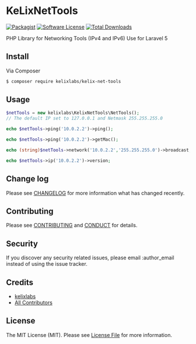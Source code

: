 # KeLixNetTools

[![Packagist][ico-version]][link-packagist]
[![Software License][ico-license]](LICENSE.md)
[![Total Downloads][ico-downloads]][link-downloads]

PHP Library for Networking Tools (IPv4 and IPv6)
Use for Laravel 5

## Install

Via Composer

``` bash
$ composer require kelixlabs/kelix-net-tools
```

## Usage

``` php
$netTools = new kelixlabs\KelixNetTools\NetTools();
// The default IP set to 127.0.0.1 and Netmask 255.255.255.0

echo $netTools->ping('10.0.2.2')->ping();

echo $netTools->ping('10.0.2.2')->getMac();

echo (string)$netTools->network('10.0.2.2','255.255.255.0')->broadcast;

echo $netTools->ip('10.0.2.2')->version;
```

## Change log

Please see [CHANGELOG](CHANGELOG.md) for more information what has changed recently.

## Contributing

Please see [CONTRIBUTING](CONTRIBUTING.md) and [CONDUCT](CONDUCT.md) for details.

## Security

If you discover any security related issues, please email :author_email instead of using the issue tracker.

## Credits

- [kelixlabs][link-author]
- [All Contributors][link-contributors]

## License

The MIT License (MIT). Please see [License File](LICENSE.md) for more information.

[ico-version]: https://img.shields.io/packagist/v/kelixlabs/kelix-net-tools.svg?style=flat-square
[ico-license]: https://img.shields.io/badge/license-MIT-brightgreen.svg?style=flat-square
[ico-travis]: https://img.shields.io/travis/kelixlabs/kelix-net-tools/master.svg?style=flat-square
[ico-downloads]: https://img.shields.io/packagist/dt/kelixlabs/kelix-net-tools.svg?style=flat-square

[link-packagist]: https://packagist.org/packages/kelixlabs/kelix-net-tools
[link-travis]: https://travis-ci.org/kelixlabs/KeLixNetTools
[link-downloads]: https://packagist.org/packages/kelixlabs/kelix-net-tools
[link-author]: https://github.com/kelixlabs
[link-contributors]: ../../contributors
